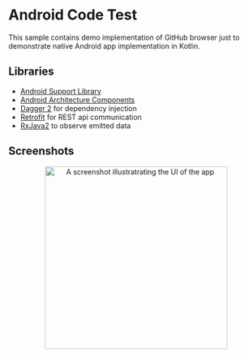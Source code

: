 # Android Code Test
This sample contains demo implementation of GitHub browser just to demonstrate native Android app implementation in Kotlin.

Libraries
--------- 

* [Android Support Library][support-lib]
* [Android Architecture Components][arch]
* [Dagger 2][dagger2] for dependency injection
* [Retrofit][retrofit] for REST api communication
* [RxJava2][rxjava2] to observe emitted data

[support-lib]: https://developer.android.com/topic/libraries/support-library/index.html
[arch]: https://developer.android.com/arch
[dagger2]: https://google.github.io/dagger
[retrofit]: http://square.github.io/retrofit
[rxjava2]: https://github.com/ReactiveX/RxJava

Screenshots
-----------

<p align="center">
    <img src="hhttps://user-images.githubusercontent.com/23726864/44283134-1d7e9900-a266-11e8-908b-7aac10db7a6f.png" 
         alt="A screenshot illustratrating the UI of the app" width="360" />
</p>
